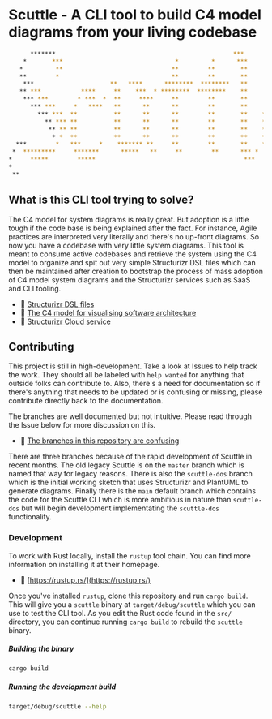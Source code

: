 # Scuttle - A CLI tool to build C4 model diagrams from your living codebase

```sh
      *******                                                 ***                        * ***         ***** *               *****  *
    *       ***                               *         *      ***                     *  ****  *   ******  *             ******  *
   *         **                              **        **       **                    *  *  ****   **   *  *             **   *  *
   **        *                               **        **       **                   *  **   **   *    *  *             *    *  *
    ***                     **   ****      ********  ********   **                  *  ***            *  *                  *  *
   ** ***           ****     **    ***  * ********  ********    **       ***       **   **           ** **                 ** **
    *** ***        * ***  *  **     ****     **        **       **      * ***      **   **           ** **                 ** **
      *** ***     *   ****   **      **      **        **       **     *   ***     **   **           ** **               **** **
        *** ***  **          **      **      **        **       **    **    ***    **   **           ** **              * *** **
          ** *** **          **      **      **        **       **    ********     **   **           ** **                 ** **
           ** ** **          **      **      **        **       **    *******       **  **           *  **            **   ** **
            * *  **          **      **      **        **       **    **             ** *      *        *            ***   *  *
  ***        *   ***     *    ******* **     **        **       **    ****    *       ***     *     ****           *  ***    *
 *  *********     *******      *****   **     **        **      *** *  *******         *******     *  *************    ******
*     *****        *****                                         ***    *****            ***      *     *********        ***
*                                                                                                 *
 **                                                                                                **
```

## What is this CLI tool trying to solve?

The C4 model for system diagrams is really great. But adoption is a little tough
if the code base is being explained after the fact. For instance, Agile
practices are interpreted very literally and there's no up-front diagrams. So
now you have a codebase with very little system diagrams. This tool is meant to
consume active codebases and retrieve the system using the C4 model to organize
and spit out very simple Structurizr DSL files which can then be maintained
after creation to bootstrap the process of mass adoption of C4 model system
diagrams and the Structurizr services such as SaaS and CLI tooling.

- 🔗 [Structurizr DSL files](https://github.com/structurizr/dsl#reference)
- 🔗 [The C4 model for visualising software architecture](https://c4model.com/)
- 🔗 [Structurizr Cloud service](https://structurizr.com/pricing)

## Contributing

This project is still in high-development. Take a look at Issues to help track
the work. They should all be labeled with `help wanted` for anything that
outside folks can contribute to. Also, there's a need for documentation so if
there's anything that needs to be updated or is confusing or missing, please
contribute directly back to the documentation.

The branches are well documented but not intuitive. Please read through the
Issue below for more discussion on this.

- 🔗 [The branches in this repository are confusing](https://github.com/rogeruiz/scuttle/issues/9)

There are three branches because of the rapid development of Scuttle in recent
months. The old legacy Scuttle is on the `master` branch which is named that way
for legacy reasons. There is also the `scuttle-dos` branch which is the initial
working sketch that uses Structurizr and PlantUML to generate diagrams. Finally
there is the `main` default branch which contains the code for the Scuttle CLI
which is more ambitious in nature than `scuttle-dos` but will begin development
implementating the `scuttle-dos` functionality.

### Development

To work with Rust locally, install the `rustup` tool chain. You can find more
information on installing it at their homepage.

- 🔗 [https://rustup.rs/](https://rustup.rs/)

Once you've installed `rustup`, clone this repository and run `cargo build`.
This will give you a `scuttle` binary at `target/debug/scuttle` which you can
use to test the CLI tool. As you edit the Rust code found in the `src/`
directory, you can continue running `cargo build` to rebuild the `scuttle`
binary.

##### Building the binary

```sh
cargo build
```

##### Running the development build

```sh
target/debug/scuttle --help
```
